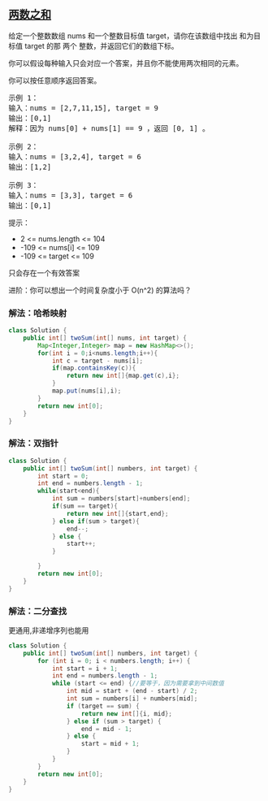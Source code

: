 ## [两数之和](https://leetcode.cn/problems/two-sum/description/)
给定一个整数数组 nums 和一个整数目标值 target，请你在该数组中找出 和为目标值 target  的那 两个 整数，并返回它们的数组下标。

你可以假设每种输入只会对应一个答案，并且你不能使用两次相同的元素。

你可以按任意顺序返回答案。


<pre>
示例 1：
输入：nums = [2,7,11,15], target = 9
输出：[0,1]
解释：因为 nums[0] + nums[1] == 9 ，返回 [0, 1] 。

示例 2：
输入：nums = [3,2,4], target = 6
输出：[1,2]

示例 3：
输入：nums = [3,3], target = 6
输出：[0,1]
</pre>


提示：
- 2 <= nums.length <= 104
- -109 <= nums[i] <= 109
- -109 <= target <= 109

只会存在一个有效答案


进阶：你可以想出一个时间复杂度小于 O(n^2) 的算法吗？

### 解法：哈希映射

````java
class Solution {
    public int[] twoSum(int[] nums, int target) {
        Map<Integer,Integer> map = new HashMap<>();
        for(int i = 0;i<nums.length;i++){
            int c = target - nums[i];
            if(map.containsKey(c)){
                return new int[]{map.get(c),i};
            }
            map.put(nums[i],i);
        }
        return new int[0];
    }
}

````

### 解法：双指针

````java
class Solution {
    public int[] twoSum(int[] numbers, int target) {
        int start = 0;
        int end = numbers.length - 1;
        while(start<end){
            int sum = numbers[start]+numbers[end];
            if(sum == target){
                return new int[]{start,end};
            } else if(sum > target){
                end--;
            } else {
                start++;
            }

        }
        return new int[0];
    }
}
````

### 解法：二分查找
更通用,非递增序列也能用
````java
class Solution {
    public int[] twoSum(int[] numbers, int target) {
        for (int i = 0; i < numbers.length; i++) {
            int start = i + 1;
            int end = numbers.length - 1;
            while (start <= end) {//要等于，因为需要拿到中间数值
                int mid = start + (end - start) / 2;
                int sum = numbers[i] + numbers[mid];
                if (target == sum) {
                    return new int[]{i, mid};
                } else if (sum > target) {
                    end = mid - 1;
                } else {
                    start = mid + 1;
                }
            }
        }
        return new int[0];
    }
}
````
